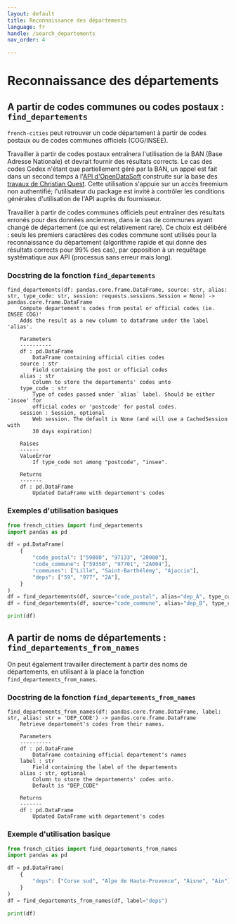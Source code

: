 ```yaml
---
layout: default
title: Reconnaissance des départements
language: fr
handle: /search_departements
nav_order: 4

---
```

# Reconnaissance des départements

## A partir de codes communes ou codes postaux : `find_departements`

`french-cities` peut retrouver un code département à partir de codes postaux ou 
de codes communes officiels (COG/INSEE).

Travailler à partir de codes postaux entraînera l'utilisation de la BAN (Base
Adresse Nationale) et devrait fournir des résultats corrects. Le cas des codes
Cedex n'étant que partiellement géré par la BAN, un appel est fait dans un
second temps à l'[API d'OpenDataSoft](https://public.opendatasoft.com/explore/dataset/correspondance-code-cedex-code-insee/api/?flg=fr&q=code%3D68013&lang=fr)
construite sur la base des [travaux de Christian Quest](https://public.opendatasoft.com/explore/dataset/correspondance-code-cedex-code-insee/information/?flg=fr&q=code%3D68013&lang=fr).
Cette utilisation s'appuie sur un accès freemium non authentifié; l'utilisateur 
du package est invité à contrôler les conditions générales d'utilisation de l'API auprès du
fournisseur.

Travailler à partir de codes communes officiels peut entraîner des résultats
erronés pour des données anciennes, dans le cas de communes ayant changé de
département (ce qui est relativement rare).
Ce choix est délibéré : seuls les premiers caractères des codes commune sont
utilisés pour la reconnaissance du département (algorithme rapide et qui donne
des résultats corrects pour 99% des cas), par opposition à un requêtage
systématique aux API (processus sans erreur mais long).

### Docstring de la fonction `find_departements`
```
find_departements(df: pandas.core.frame.DataFrame, source: str, alias: str, type_code: str, session: requests.sessions.Session = None) -> pandas.core.frame.DataFrame
    Compute departement's codes from postal or official codes (ie. INSEE COG)'
    Adds the result as a new column to dataframe under the label 'alias'.
    
    Parameters
    ----------
    df : pd.DataFrame
        DataFrame containing official cities codes
    source : str
        Field containing the post or official codes
    alias : str
        Column to store the departements' codes unto
    type_code : str
        Type of codes passed under `alias` label. Should be either 'insee' for
        official codes or 'postcode' for postal codes.
    session : Session, optional
        Web session. The default is None (and will use a CachedSession with
        30 days expiration)
    
    Raises
    ------
    ValueError
        If type_code not among "postcode", "insee".
    
    Returns
    -------
    df : pd.DataFrame
        Updated DataFrame with departement's codes
```

### Exemples d'utilisation basiques

```python
from french_cities import find_departements
import pandas as pd

df = pd.DataFrame(
    {
        "code_postal": ["59800", "97133", "20000"],
        "code_commune": ["59350", "97701", "2A004"],
        "communes": ["Lille", "Saint-Barthélémy", "Ajaccio"],
        "deps": ["59", "977", "2A"],
    }
)
df = find_departements(df, source="code_postal", alias="dep_A", type_code="postcode")
df = find_departements(df, source="code_commune", alias="dep_B", type_code="insee")

print(df)
```

## A partir de noms de départements : `find_departements_from_names`

On peut également travailler directement à partir des noms de départements,
en utilisant à la place la fonction `find_departements_from_names`.

### Docstring de la fonction `find_departements_from_names`
```
find_departements_from_names(df: pandas.core.frame.DataFrame, label: str, alias: str = 'DEP_CODE') -> pandas.core.frame.DataFrame
    Retrieve departement's codes from their names.
    
    Parameters
    ----------
    df : pd.DataFrame
        DataFrame containing official departement's names
    label : str
        Field containing the label of the departements
    alias : str, optional
        Column to store the departements' codes unto.
        Default is "DEP_CODE"
    
    Returns
    -------
    df : pd.DataFrame
        Updated DataFrame with departement's codes
```

### Exemple d'utilisation basique

```python
from french_cities import find_departements_from_names
import pandas as pd

df = pd.DataFrame(
    {
        "deps": ["Corse sud", "Alpe de Haute-Provence", "Aisne", "Ain"],
    }
)
df = find_departements_from_names(df, label="deps")

print(df)
```